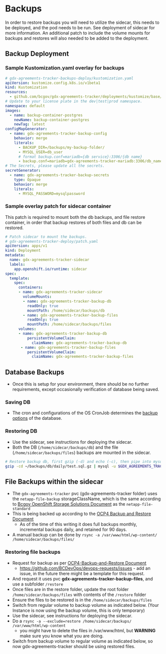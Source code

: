 # Backups

In order to restore backups you will need to utilize the sidecar, this needs to be deployed, and the pod needs to be run. See deployment of sidecar for more information. An additional patch to include the volume mounts for backups and restores will also needed to be added to the deployment.

## Backup Deployment

### Sample Kustomization.yaml overlay for backups

```yaml
# gdx-agreements-tracker-backups-deploy/kustomization.yaml
apiVersion: kustomize.config.k8s.io/v1beta1
kind: Kustomization
resources:
  - github.com/bcgov/gdx-agreements-tracker/deployments/kustomize/base/backups
# Update to your license plate in the dev|test|prod namespace.
namespace: default
images:
  - name: backup-container-postgres
    newName: backup-container-postgres
    newTag: latest
configMapGenerator:
  - name: gdx-agreements-tracker-backup-config
    behavior: merge
    literals:
      - BACKUP_DIR=/backups/my-backup-folder/
      - MYSQL_USER=db_user
      # format backup.conf=mariadb={db service}:3306/{db name}
      - backup.conf=mariadb=gdx-agreements-tracker-mariadb:3306/db_name
# The Secrets, please update all the secrets.
secretGenerator:
  - name: gdx-agreements-tracker-backup-secrets
    type: Opaque
    behavior: merge
    literals:
      - MYSQL_PASSWORD=mysqlpassword
```

### Sample overlay patch for sidecar container

This patch is required to mount both the db backups, and file restore container, in order that backup restores of both files and db can be restored.

```yaml
# Patch sidecar to mount the backups.
# gdx-agreements-tracker-deploy/patch.yaml
apiVersion: apps/v1
kind: Deployment
metadata:
  name: gdx-agreements-tracker-sidecar
  labels:
    app.openshift.io/runtime: sidecar
spec:
  template:
    spec:
      containers:
      - name: gdx-agreements-tracker-sidecar
        volumeMounts:
        - name: gdx-agreements-tracker-backup-db
          readOnly: true
          mountPath: /home/sidecar/backups/db
        - name: gdx-agreements-tracker-backup-files
          readOnly: true
          mountPath: /home/sidecar/backups/files
      volumes:
      - name: gdx-agreements-tracker-backup-db
          persistentVolumeClaim:
            claimName: gdx-agreements-tracker-backup-db
       - name: gdx-agreements-tracker-backup-files
          persistentVolumeClaim:
            claimName: gdx-agreements-tracker-backup-files

```

## Database Backups

- Once this is setup for your environment, there should be no further requirements, except occasionally verification of database being saved.

### Saving DB

- The cron and configurations of the OS CronJob determines the [backup options](https://developer.gov.bc.ca/Backup-Container) of the database.

### Restoring DB

- Use the sidecar, see instructions for deploying the sidecar.
- Both the DB (`/home/sidecar/backups/db`) and the file (`/home/sidecar/backups/files`) backups are mounted in the sidecar.

```bash
# Restore backup db, first gzip (-d) and echo (-c), then pipe into mysql.
gzip -cd ~/backups/db/daily/test.sql.gz | mysql -u $GDX_AGREEMENTS_TRACKER_DB_USER -p$(cat $POSTGRESQL_PASSWORD_FILE) -h gdx-agreements-tracker-mariadb $WORDPRESS_DB_NAME
```

## File Backups within the sidecar

- The `gdx-agreements-tracker` pvc (gdx-agreements-tracker folder) uses the `netapp-file-backup` storageClassName, which is the same according to [Bcgov OpenShift Storage Solutions Document](https://developer.gov.bc.ca/Persistent-Storage-Services) as the `netapp-file-standard`
- This is being backed up according to the [OCP4 Backup and Restore Document](https://developer.gov.bc.ca/OCP4-Backup-and-Restore)
  - As of the time of this writing it does full backups monthly, incremental backups daily, and retained for 90 days.
- A manual backup can be done by `rsync -a /var/www/html/wp-content/ /home/sidecar/backups/files/`

### Restoring file backups

- Request for backup as per [OCP4-Backup-and-Restore Document](https://developer.gov.bc.ca/OCP4-Backup-and-Restore)
  - https://github.com/BCDevOps/devops-requests/issues - add an issue, in the future there might be a template for this request.
- And request it uses pvc **gdx-agreements-tracker-backup-files**, and use a subfolder `/restore`
- Once files are in the restore folder, update the root folder `/home/sidecar/backups/files` with contents of the `/restore` folder
- Ensure the files to be restored is in the `/home/sidecar/backups/files`
- Switch from regular volume to backup volume as indicated below. (Your Instance is now using the backup volume, this is only temporary)
- Use the sidecar, see instructions for deploying the sidecar.
- Do a `rsync -a --exclude=restore /home/sidecar/backups/ /var/www/html/wp-content`
  - you might have to delete the files in /var/www/html, but **WARNING** make sure you know what you are doing.
- Switch from backup volume to regular volume as indicated below, so now gdx-agreements-tracker should be using restored files.
